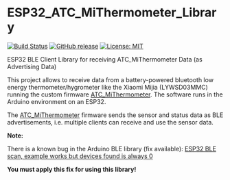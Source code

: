 
# ESP32_ATC_MiThermometer_Library

[![Build Status](https://app.travis-ci.com/matthias-bs/ESP32_ATC_MiThermometer_Library.svg?branch=main)](https://app.travis-ci.com/matthias-bs/ESP32_ATC_MiThermometer_Library)
[![GitHub release](https://img.shields.io/github/release/matthias-bs/ESP32_ATC_MiThermometer_Library?maxAge=3600)](https://github.com/matthias-bs/ESP32_ATC_MiThermometer_Library/releases)
[![License: MIT](https://img.shields.io/badge/license-MIT-green)](https://github.com/matthias-bs/ESP32_ATC_MiThermometer_Library/blob/main/LICENSE)

ESP32 BLE Client Library for receiving ATC_MiThermometer Data (as Advertising Data)

This project allows to receive data from a battery-powered bluetooth low energy thermometer/hygrometer like the Xiaomi Mijia (LYWSD03MMC) running the custom firmware [ATC_MiThermometer](https://github.com/pvvx/ATC_MiThermometer). The software runs in the Arduino environment on an ESP32.

The [ATC_MiThermometer](https://github.com/pvvx/ATC_MiThermometer) firmware sends the sensor and status data as BLE advertisements, i.e. multiple clients can receive and use the sensor data.

**Note:**

There is a known bug in the Arduino BLE library (fix available):
[ESP32 BLE scan, example works but devices found is always 0](https://forum.arduino.cc/t/esp32-ble-scan-example-works-but-devices-found-is-always-0/876703)

**You must apply this fix for using this library!**
